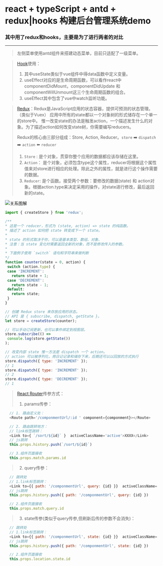 # react + typeScript + antd + redux|hooks 构建后台管理系统demo
### 其中用了redux和hooks，主要是为了进行两者的对比
----------
> 左侧菜单使用antd组件来搭建动态菜单，目前只适配了一级菜单。

> [Hook](https://react.docschina.org/docs/hooks-intro.html)使用：
> 1. 其中useState类似于vue组件中得data函数中定义变量。
> 2. useEffect对应的是生命周期函数，可以看作react中componentDidMount，componentDidUpdate 和 componentWillUnmount这三个生命周期函数的组合。
> 3. useEffect其中包含了vue中watch监听功能。

> [Redux](https://cn.redux.js.org/)：Redux是JavaScript应用的状态容器，提供可预测的状态管理。（类似于Vuex）
> 应用中所有的state都以一个对象树的形式储存在一个单一的store中。 惟一改变state的办法是触发action，一个描述发生什么的对象。为了描述action如何改变state树，你需要编写reducers。
> 
> Redux的核心由三部分组成：Store, Action, Reducer。`store`  ➡️  `dispatch`  ➡️   `action`  ⬅️  `reducer`
> 1. `Store` : 是个对象，贯穿你整个应用的数据都应该存储在这里。
> 2. `Action`： 是个对象，必须包含type这个属性，reducer将根据这个属性值来对store进行相应的处理。除此之外的属性，就是进行这个操作需要的数据。
> 3. `Reducer`: 是个函数。接受两个参数：要修改的数据(state) 和 action对象。根据action.type来决定采用的操作，对state进行修改，最后返回新的state。

![关系图解](https://segmentfault.com/img/remote/1460000011473976?w=1149&h=554)
 ``` javascript
import { createStore } from 'redux';

/**
 * 这是一个 reducer，形式为 (state, action) => state 的纯函数。
 * 描述了 action 如何把 state 转变成下一个 state。
 *
 * state 的形式取决于你，可以是基本类型、数组、对象、
 * 注意：当 state 变化时需要返回全新的对象，而不是修改传入的参数。
 *
 * 下面例子使用 `switch` 语句和字符串来做判断
 */
function counter(state = 0, action) {
  switch (action.type) {
  case 'INCREMENT':
    return state + 1;
  case 'DECREMENT':
    return state - 1;
  default:
    return state;
  }
}

// 创建 Redux store 来存放应用的状态。
// API 是 { subscribe, dispatch, getState }。
let store = createStore(counter);

// 可以手动订阅更新，也可以事件绑定到视图层。
store.subscribe(() =>
  console.log(store.getState())
);

// 改变内部 state 惟一方法是 dispatch 一个 action。
// action 可以被序列化，用日记记录和储存下来，后期还可以以回放的方式执行
store.dispatch({ type: 'INCREMENT' });
// 1
store.dispatch({ type: 'INCREMENT' });
// 2
store.dispatch({ type: 'DECREMENT' });
// 1
```

> [React Router](https://github.com/react-guide/react-router-cn)传参方式：
> 1. params传参：
``` javascript
  // 1. 路由定义处：
  <Route path='/componmentUrl/:id ' component={componment}></Route>

  // 2. 路由跳转地方：
  // link标签跳转：
  <Link to={ `/sort/${id}` }  activeClassName='active'>XXXX</Link>
  // js跳转
  this.props.history.push(`/sort/${id}`)

  // 3.组件页面接收
  this.props.match.params.id
```

> 2. query传参：
```javascript
  // 跳转处
  // 1.link标签跳转：
  <Link to={{ path: '/componmentUrl', query: {id} }}  activeClassName='active'>XXXX</Link>
  // js跳转
  this.props.history.push({ path: '/componmentUrl', query: {id} })

  // 2.组件页面接收
  this.props.match.query.id
```

> 3. state传参(类似于query传参,但刷新后传的参数不会消失)：
```javascript
  // 跳转处
  // 1.link标签跳转：
  <Link to={{ path: '/componmentUrl', state: {id} }}  activeClassName='active'>XXXX</Link>
  // js跳转
  this.props.history.push({ path: '/componmentUrl', state: {id} })

  // 2.组件页面接收
  this.props.location.state.id
```
